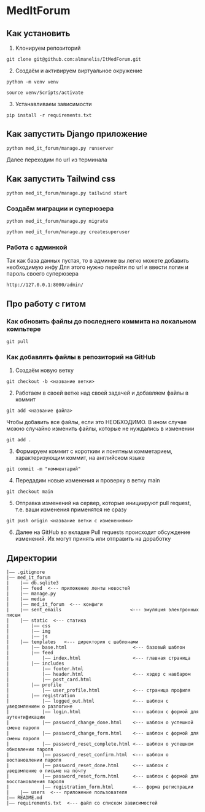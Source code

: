 # MedItForum

## Как установить

1. Клонируем репозиторий

```
git clone git@github.com:almanelis/ItMedForum.git
```

2. Создаём и активируем виртуальное окружение

```
python -m venv venv
```

```
source venv/Scripts/activate
```

3. Устанавливаем зависимости

```
pip install -r requirements.txt
```

## Как запустить Django приложение

```
python med_it_forum/manage.py runserver
```

Далее переходим по url из терминала

## Как запустить Tailwind css

```
python med_it_forum/manage.py tailwind start
```

### Создаём миграции и суперюзера

```
python med_it_forum/manage.py migrate
```

```
python med_it_forum/manage.py createsuperuser
```

### Работа с админкой

Так как база данных пустая, то в админке вы легко можете добавить необходимую инфу
Для этого нужно перейти по url и ввести логин и пароль своего суперюзера

```
http://127.0.0.1:8000/admin/
```

## Про работу с гитом

### Как обновить файлы до последнего коммита на локальном компьтере

```
git pull
```

### Как добавлять файлы в репозиторий на GitHub

1. Создаём новую ветку

```
git checkout -b <название ветки>
```
2. Работаем в своей ветке над своей задачей и добавляем файлы в коммит

```
git add <название файла>
```
Чтобы добавить все файлы, если это НЕОБХОДИМО. В ином случае можно случайно изменить файлы, которые не нуждались в изменении

```
git add .
```
3. Формируем коммит с коротким и понятным комметарием, характеризующим коммит, на английском языке

```
git commit -m "комментарий"
```
4. Передадим новые изменения и проверку в ветку main

```
git checkout main
```

5. Отправка изменений на сервер, которые инициируют pull request, т.е. ваши изменения применятся не сразу

```
git push origin <название ветки с изменениями>
```

6. Далее на GitHub во вкладке Pull requests происходит обсуждение изменений. Их могут принять или отправить на доработку

## Директории

```
|—— .gitignore
|—— med_it_forum
|    |—— db.sqlite3
|    |—— feed  <--- приложение ленты новостей
|    |—— manage.py
|    |—— media
|    |—— med_it_forum  <--- конфиги
|    |—— sent_emails                         <--- эмуляция электронных писем
|    |—— static  <--- статика
|        |—— css
|        |—— img
|        |—— js
|    |—— templates   <--- директория с шаблонами
|        |—— base.html                        <--- базовый шаблон
|        |—— feed
|            |—— index.html                   <--- главная страница
|        |—— includes
|            |—— footer.html
|            |—— header.html                  <--- хэдер c навбаром
|            |—— post_card.html
|        |—— profile
|            |—— user_profile.html            <--- страница профиля
|        |—— registration
|            |—— logged_out.html              <--- шаблон с уведомлением о разлогине
|            |—— login.html                   <--- шаблон с формой для аутентификации
|            |—— password_change_done.html    <--- шаблон о успешной смене пароля
|            |—— password_change_form.html    <--- шаблон с формой для смены пароля
|            |—— password_reset_complete.html <--- шаблон о успешном обновлении пароля
|            |—— password_reset_confirm.html  <--- шаблон о востановлении пароля
|            |—— password_reset_done.html     <--- шаблон с уведомление о письме на почту
|            |—— password_reset_form.html     <--- шаблон с формой для восстановления пароля
|            |—— registration_form.html       <--- форма регистрации
|    |—— users  <--- приложение пользователя
|—— README.md
|—— requirements.txt  <--- файл со списком зависимостей
```
